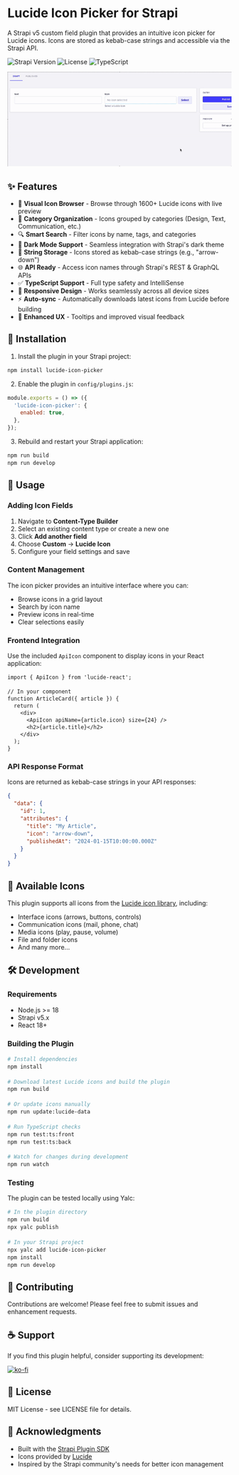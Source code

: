 # Lucide Icon Picker for Strapi

A Strapi v5 custom field plugin that provides an intuitive icon picker for Lucide icons. Icons are stored as kebab-case strings and accessible via the Strapi API.

![Strapi Version](https://img.shields.io/badge/strapi-v5-blue)
![License](https://img.shields.io/badge/license-MIT-green)
![TypeScript](https://img.shields.io/badge/TypeScript-Ready-blue)

![Plugin Preview](./preview.gif)

## ✨ Features

- 🎨 **Visual Icon Browser** - Browse through 1600+ Lucide icons with live preview
- 📂 **Category Organization** - Icons grouped by categories (Design, Text, Communication, etc.)
- 🔍 **Smart Search** - Filter icons by name, tags, and categories
- 🌙 **Dark Mode Support** - Seamless integration with Strapi's dark theme
- 💾 **String Storage** - Icons stored as kebab-case strings (e.g., "arrow-down")
- 🌐 **API Ready** - Access icon names through Strapi's REST & GraphQL APIs
- ✅ **TypeScript Support** - Full type safety and IntelliSense
- 📱 **Responsive Design** - Works seamlessly across all device sizes
- ⚡ **Auto-sync** - Automatically downloads latest icons from Lucide before building
- 🎯 **Enhanced UX** - Tooltips and improved visual feedback

## 🚀 Installation

1. Install the plugin in your Strapi project:

```bash
npm install lucide-icon-picker
```

2. Enable the plugin in `config/plugins.js`:

```javascript
module.exports = () => ({
  'lucide-icon-picker': {
    enabled: true,
  },
});
```

3. Rebuild and restart your Strapi application:

```bash
npm run build
npm run develop
```

## 📖 Usage

### Adding Icon Fields

1. Navigate to **Content-Type Builder**
2. Select an existing content type or create a new one
3. Click **Add another field**
4. Choose **Custom** → **Lucide Icon**
5. Configure your field settings and save

### Content Management

The icon picker provides an intuitive interface where you can:
- Browse icons in a grid layout
- Search by icon name
- Preview icons in real-time
- Clear selections easily

### Frontend Integration

Use the included `ApiIcon` component to display icons in your React application:

```tsx
import { ApiIcon } from 'lucide-react';

// In your component
function ArticleCard({ article }) {
  return (
    <div>
      <ApiIcon apiName={article.icon} size={24} />
      <h2>{article.title}</h2>
    </div>
  );
}
```

### API Response Format

Icons are returned as kebab-case strings in your API responses:

```json
{
  "data": {
    "id": 1,
    "attributes": {
      "title": "My Article",
      "icon": "arrow-down",
      "publishedAt": "2024-01-15T10:00:00.000Z"
    }
  }
}
```

## 🎨 Available Icons

This plugin supports all icons from the [Lucide icon library](https://lucide.dev/icons/), including:

- Interface icons (arrows, buttons, controls)
- Communication icons (mail, phone, chat)
- Media icons (play, pause, volume)
- File and folder icons
- And many more...

## 🛠 Development

### Requirements

- Node.js >= 18
- Strapi v5.x
- React 18+

### Building the Plugin

```bash
# Install dependencies
npm install

# Download latest Lucide icons and build the plugin
npm run build

# Or update icons manually
npm run update:lucide-data

# Run TypeScript checks
npm run test:ts:front
npm run test:ts:back

# Watch for changes during development
npm run watch
```

### Testing

The plugin can be tested locally using Yalc:

```bash
# In the plugin directory
npm run build
npx yalc publish

# In your Strapi project
npx yalc add lucide-icon-picker
npm install
npm run develop
```

## 🤝 Contributing

Contributions are welcome! Please feel free to submit issues and enhancement requests.

## ☕ Support

If you find this plugin helpful, consider supporting its development:

[![ko-fi](https://ko-fi.com/img/githubbutton_sm.svg)](https://ko-fi.com/samuelerb)

## 📄 License

MIT License - see LICENSE file for details.

## 🙏 Acknowledgments

- Built with the [Strapi Plugin SDK](https://github.com/strapi/sdk-plugin)
- Icons provided by [Lucide](https://lucide.dev/)
- Inspired by the Strapi community's needs for better icon management
